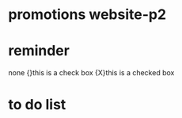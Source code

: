 # promotions website-p2


# reminder
none
{}this is a check box
{X}this is a checked box
# to do list 

